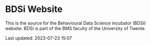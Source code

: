 # BDSi Website

This is the source for the Behavioural Data Science incubator (BDSi) website. BDSi is part of the BMS faculty of the University of Twente.

Last updated: 2023-07-23 15:07